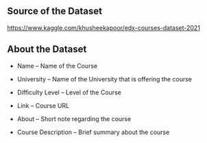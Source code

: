 ## Source of the Dataset

https://www.kaggle.com/khusheekapoor/edx-courses-dataset-2021

## About the Dataset 

- Name – Name of the Course

- University – Name of the University that is offering the course

- Difficulty Level – Level of the Course

- Link – Course URL

- About – Short note regarding the course

- Course Description – Brief summary about the course

